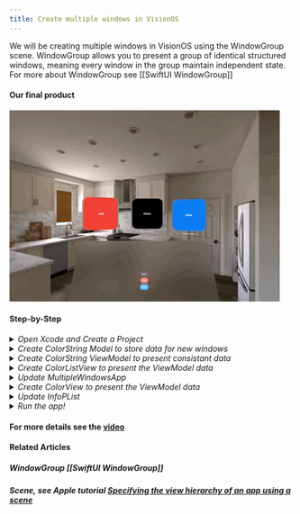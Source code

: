 ```yaml
---
title: Create multiple windows in VisionOS
---
```


We will be creating multiple windows in VisionOS using the WindowGroup scene. WindowGroup allows you to present a group of identical structured windows, meaning every window in the group maintain independent state. For more about WindowGroup see [[SwiftUI WindowGroup]]

#### Our final product 
<img src="/assets/SwiftUI_WindowGroup/WindowGroup.gif"/>

#### Step-by-Step
<details>
  <summary><i>Open Xcode and Create a Project</i></summary>
  <img src="/assets/MultipleWindowsVisionOS/CreateNewProject.png"/>
</details>

<details>
  <summary><i>Create ColorString  Model to store data for new windows</i></summary>
  <img src="/assets/MultipleWindowsVisionOS/CreateColorStringModel.png"/>
    <ul> 
        <li>line 9 - Import SwiftUI to get access to the struct Color, you will be storing Color into your ColorString object</li>
        <li>line 11 - Conform the ColorString struct to the Identifiable protocol, you will be needing this to allow an array of ColorString to use id for subscript</li>
        <li>line 12 - In order to conform to the Identifiable protocol add an id variable of type UUID</li>
        <li>line 13, 14 - Add string and color vars of String and Color type respectively. We will need those to populate our views with a String and Color.</li>
        <li>line 16 - Create an init function to initialize the struct with the respective variables.</li>  
    </ul>
</details>

<details>
  <summary><i>Create ColorString  ViewModel to present consistant data</i></summary>
  <img src="/assets/MultipleWindowsVisionOS/CreateColorStringViewModel.png"/>
    <ul> 
        <li> line 11 - Create a static var stub to hard code data for viewModel. It is generally used for previews.</li>
        <li>line 17 - Populate viewModel with stub data</li>
        <li> line 19 - Create a custom subscript to retrieve values in the viewModel. </li>
    </ul>
</details>

<details>
  <summary><i>Create ColorListView to present the ViewModel data</i></summary>
  <img src="/assets/MultipleWindowsVisionOS/CreateColorListView.png"/>
    <ul>
        <li> line 12 - Get the openWindow from the view environment using the keypath \.openWindow. We will be using this to open up new windows </li>
        <li> line 16 - Create a ForEach loop to create the desired buttons needed to open new windows </li>
        <li> line 17 - Set the action of the button to open new window of colorString.id </li>
        <li> line 19 - Label the button with colorString.string </li>
        <li> line 22 - Set the background to colorString.color </li>
        <li> line 23 - Add glass background effect </li>
    </ul>
</details>

<details>
  <summary><i>Update MultipleWindowsApp</i></summary>
  <img src="/assets/MultipleWindowsVisionOS/UpdateApp.png"/>
    <ul>
        <li> line 12 - Get ColorStringViewModel as source of truth </li>
        <li> line 16 - Create main WindowGroup to display ColorListView on launching app </li>
        <li> line 20 - Create sub WindowGroups to display each colorString in ColorView </li>
        <li> line 23 - Set the default size of the Window </li>
    </ul>
</details> 

<details>
  <summary><i>Create ColorView to present the ViewModel data</i></summary>
  <img src="/assets/MultipleWindowsVisionOS/CreateColorView.png"/>
      <ul>
        <li> line 12 - Get ColorStringViewModel as source of truth </li>
        <li> line 13 - Get Binding variable colorStringId from WindowGroup as source of truth </li>
        <li> line 16 - If there is a colorStringId, get the colorString and we can create the ColorView </li>
        <li> line 17 - Instantiate the Text View with colorString.string </li>
        <li> line 18 - Give the Text View a Frame of 300 by 300 </li>
        <li> line 19 - Give the Frame a background style with the colorString.color </li>
        <li> line 20 - Enhance the color with glassBackgroundEffect() </li>
    </ul>
</details> 

<details>
  <summary><i>Update InfoPList</i></summary>
  <img src="/assets/MultipleWindowsVisionOS/UpdateInfoPList.png"/>
    <ul>
        <li> Under Application Scene Manifest, Change the boolean value of Enable Multiple Windows to YES. </li>
    </ul>
</details> 

<details>
  <summary><i>Run the app!</i></summary>
  <img src="/assets/SwiftUI_WindowGroup/WindowGroup.gif"/>
</details> 

#### For more details see the [video](https://youtu.be/IvMpVgMrSwU)

#### Related Articles
##### WindowGroup [[SwiftUI WindowGroup]]
##### Scene, see Apple tutorial [Specifying the view hierarchy of an app using a scene](https://developer.apple.com/tutorials/swiftui-concepts/specifying-the-view-hierarchy-of-an-app-using-a-scene)
